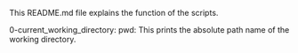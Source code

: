 This README.md file explains the function of the scripts.

0-current_working_directory:
pwd: This prints the absolute path name of the working directory.

